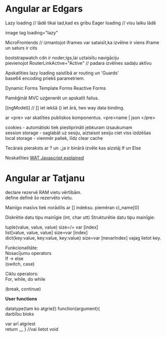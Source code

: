# Angular ar Edgars

Lazy loading // lādē tikai tad,kad es gribu 
Eager loading // visu laiku lādē  

image tag loading="lazy"   
  
MicroFrontends  // izmantojot iframes var sataisīt,ka izvēlne ir viens iframe un saturs ir cits<router-outlet>  
   
bootstrapwatch cdn ir noder;igs,lai uztaisītu navigāciju   
pievienojot RouterLinkActive="Active" // padara izvēlnes sadaļu aktīvu  
  
Apskatīties lazy loading saistībā ar routing un 'Guards'  
base64 encoding priekš parametriem.  
  
Dynamic Forms
Template Forms
Reactive Forms

Pamēģināt MVC uzģenerēt un apskatīt failus.  
  
[(ngModel)] // [] iet iekšā () iet ārā, two way data binding.  
  
ar \<pre\> var skatīties publiskos komponentus. \<pre\>name | json \<\/pre\>  
  
cookies - automātiski tiek piestiprināti jebkuram izsaukumam  
session storage - saglabāt uz sesiju, aiztaisot sesiju ciet viss izdzēšas  
local storage - vienmēr paliek, līdz clear cache  
  
Tecārais pieraksts ar ? un :,ja ir binārā izvēle kas aizstāj If un Else    
  
Noskatīties [WAT Javascript explained](https://www.youtube.com/watch?v=6LcKmi5ZftE)  
  
  
# Angular ar Tatjanu  
  
declare rezervē RAM vietu vērtībām.  
define definē šo rezervēto vietu.  
  
Mainīgo masīvs tiek norādīts ar [] indeksu. piemēran cl_name[0]   
  
Diskrētie datu tipu mainīgie (int, char utt)
Strukturētie datu tipu mainīgie:   
  
tuple(value, value, value) size=/= var [index]  
list[value, value, value] size=var [index]  
dict{key:value, key:value, key:value} size=var [nevarIndex] vajag lietot key.  
  
Funkcionalitāte:  
Nosacījumu operators  
If -> else  
(switch, case)  
  
Ciklu operators:  
For, while, do while  
  
(break, continue)  
 

**User functions**  
  
datatype(tam ko atgriež) function(argument){  
darbību bloks  
    
var arī atgriest     
return __ }  //vai lietot void  
  
  

